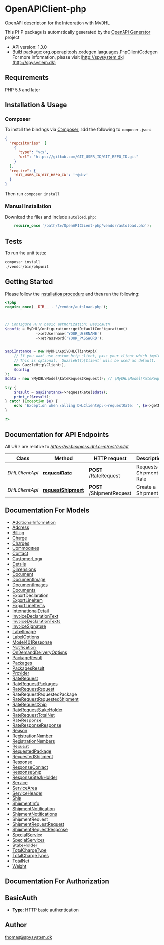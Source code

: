 # OpenAPIClient-php

OpenAPI description for the Integration with MyDHL

This PHP package is automatically generated by the [OpenAPI Generator](https://openapi-generator.tech) project:

- API version: 1.0.0
- Build package: org.openapitools.codegen.languages.PhpClientCodegen
For more information, please visit [http://spysystem.dk](http://spysystem.dk)

## Requirements

PHP 5.5 and later

## Installation & Usage

### Composer

To install the bindings via [Composer](http://getcomposer.org/), add the following to `composer.json`:

```json
{
  "repositories": [
    {
      "type": "vcs",
      "url": "https://github.com/GIT_USER_ID/GIT_REPO_ID.git"
    }
  ],
  "require": {
    "GIT_USER_ID/GIT_REPO_ID": "*@dev"
  }
}
```

Then run `composer install`

### Manual Installation

Download the files and include `autoload.php`:

```php
    require_once('/path/to/OpenAPIClient-php/vendor/autoload.php');
```

## Tests

To run the unit tests:

```bash
composer install
./vendor/bin/phpunit
```

## Getting Started

Please follow the [installation procedure](#installation--usage) and then run the following:

```php
<?php
require_once(__DIR__ . '/vendor/autoload.php');



// Configure HTTP basic authorization: BasicAuth
$config = MyDHL\Configuration::getDefaultConfiguration()
              ->setUsername('YOUR_USERNAME')
              ->setPassword('YOUR_PASSWORD');


$apiInstance = new MyDHL\Api\DHLClientApi(
    // If you want use custom http client, pass your client which implements `GuzzleHttp\ClientInterface`.
    // This is optional, `GuzzleHttp\Client` will be used as default.
    new GuzzleHttp\Client(),
    $config
);
$data = new \MyDHL\Model\RateRequestRequest(); // \MyDHL\Model\RateRequestRequest | Rate Request Data

try {
    $result = $apiInstance->requestRate($data);
    print_r($result);
} catch (Exception $e) {
    echo 'Exception when calling DHLClientApi->requestRate: ', $e->getMessage(), PHP_EOL;
}

?>
```

## Documentation for API Endpoints

All URIs are relative to *https://wsbexpress.dhl.com/rest/sndpt*

Class | Method | HTTP request | Description
------------ | ------------- | ------------- | -------------
*DHLClientApi* | [**requestRate**](docs/Api/DHLClientApi.md#requestrate) | **POST** /RateRequest | Requests a Shipment Rate
*DHLClientApi* | [**requestShipment**](docs/Api/DHLClientApi.md#requestshipment) | **POST** /ShipmentRequest | Create a Shipment


## Documentation For Models

 - [AdditionalInformation](docs/Model/AdditionalInformation.md)
 - [Address](docs/Model/Address.md)
 - [Billing](docs/Model/Billing.md)
 - [Charge](docs/Model/Charge.md)
 - [Charges](docs/Model/Charges.md)
 - [Commodities](docs/Model/Commodities.md)
 - [Contact](docs/Model/Contact.md)
 - [CustomerLogo](docs/Model/CustomerLogo.md)
 - [Details](docs/Model/Details.md)
 - [Dimensions](docs/Model/Dimensions.md)
 - [Document](docs/Model/Document.md)
 - [DocumentImage](docs/Model/DocumentImage.md)
 - [DocumentImages](docs/Model/DocumentImages.md)
 - [Documents](docs/Model/Documents.md)
 - [ExportDeclaration](docs/Model/ExportDeclaration.md)
 - [ExportLineItem](docs/Model/ExportLineItem.md)
 - [ExportLineItems](docs/Model/ExportLineItems.md)
 - [InternationalDetail](docs/Model/InternationalDetail.md)
 - [InvoiceDeclarationText](docs/Model/InvoiceDeclarationText.md)
 - [InvoiceDeclarationTexts](docs/Model/InvoiceDeclarationTexts.md)
 - [InvoiceSignature](docs/Model/InvoiceSignature.md)
 - [LabelImage](docs/Model/LabelImage.md)
 - [LabelOptions](docs/Model/LabelOptions.md)
 - [Model401Response](docs/Model/Model401Response.md)
 - [Notification](docs/Model/Notification.md)
 - [OnDemandDeliveryOptions](docs/Model/OnDemandDeliveryOptions.md)
 - [PackageResult](docs/Model/PackageResult.md)
 - [Packages](docs/Model/Packages.md)
 - [PackagesResult](docs/Model/PackagesResult.md)
 - [Provider](docs/Model/Provider.md)
 - [RateRequest](docs/Model/RateRequest.md)
 - [RateRequestPackages](docs/Model/RateRequestPackages.md)
 - [RateRequestRequest](docs/Model/RateRequestRequest.md)
 - [RateRequestRequestedPackage](docs/Model/RateRequestRequestedPackage.md)
 - [RateRequestRequestedShipment](docs/Model/RateRequestRequestedShipment.md)
 - [RateRequestShip](docs/Model/RateRequestShip.md)
 - [RateRequestStakeHolder](docs/Model/RateRequestStakeHolder.md)
 - [RateRequestTotalNet](docs/Model/RateRequestTotalNet.md)
 - [RateResponse](docs/Model/RateResponse.md)
 - [RateResponseResponse](docs/Model/RateResponseResponse.md)
 - [Reason](docs/Model/Reason.md)
 - [RegistrationNumber](docs/Model/RegistrationNumber.md)
 - [RegistrationNumbers](docs/Model/RegistrationNumbers.md)
 - [Request](docs/Model/Request.md)
 - [RequestedPackage](docs/Model/RequestedPackage.md)
 - [RequestedShipment](docs/Model/RequestedShipment.md)
 - [Response](docs/Model/Response.md)
 - [ResponseContact](docs/Model/ResponseContact.md)
 - [ResponseShip](docs/Model/ResponseShip.md)
 - [ResponseSteakHolder](docs/Model/ResponseSteakHolder.md)
 - [Service](docs/Model/Service.md)
 - [ServiceArea](docs/Model/ServiceArea.md)
 - [ServiceHeader](docs/Model/ServiceHeader.md)
 - [Ship](docs/Model/Ship.md)
 - [ShipmentInfo](docs/Model/ShipmentInfo.md)
 - [ShipmentNotification](docs/Model/ShipmentNotification.md)
 - [ShipmentNotifications](docs/Model/ShipmentNotifications.md)
 - [ShipmentRequest](docs/Model/ShipmentRequest.md)
 - [ShipmentRequestRequest](docs/Model/ShipmentRequestRequest.md)
 - [ShipmentRequestResponse](docs/Model/ShipmentRequestResponse.md)
 - [SpecialService](docs/Model/SpecialService.md)
 - [SpecialServices](docs/Model/SpecialServices.md)
 - [StakeHolder](docs/Model/StakeHolder.md)
 - [TotalChargeType](docs/Model/TotalChargeType.md)
 - [TotalChargeTypes](docs/Model/TotalChargeTypes.md)
 - [TotalNet](docs/Model/TotalNet.md)
 - [Weight](docs/Model/Weight.md)


## Documentation For Authorization



## BasicAuth


- **Type**: HTTP basic authentication


## Author

thomas@spysystem.dk

